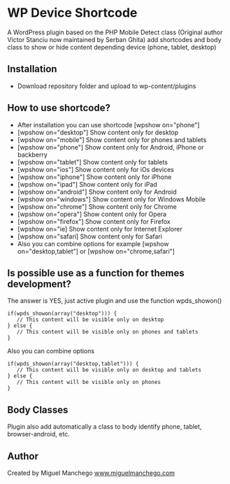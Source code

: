WP Device Shortcode
===================
A WordPress plugin based on the PHP Mobile Detect class (Original author Victor Stanciu now maintained by Serban Ghita) add shortcodes and body class to show or hide content depending device (phone, tablet, desktop)

Installation
------------
* Download repository folder and upload to wp-content/plugins

How to use shortcode?
---------------------
* After installation you can use shortcode [wpshow on="phone"]
* [wpshow on="desktop"] Show content only for desktop
* [wpshow on="mobile"] Show content only for phones and tablets
* [wpshow on="phone"] Show content only for Android, iPhone or backberry
* [wpshow on="tablet"] Show content only for tablets
* [wpshow on="ios"] Show content only for iOs devices
* [wpshow on="iphone"] Show content only for iPhone
* [wpshow on="ipad"] Show content only for iPad
* [wpshow on="android"] Show content only for Android
* [wpshow on="windows"] Show content only for Windows Mobile
* [wpshow on="chrome"] Show content only for Chrome
* [wpshow on="opera"] Show content only for Opera
* [wpshow on="firefox"] Show content only for Firefox
* [wpshow on="ie] Show content only for Internet Explorer
* [wpshow on="safari] Show content only for Safari
* Also you can combine options for example [wpshow on="desktop,tablet"] or [wpshow on="chrome,safari"]

Is possible use as a function for themes development?
-----------------------------------------------------
The answer is YES, just active plugin and use the function wpds_showon() 
```
if(wpds_showon(array("desktop"))) {
   // This content will be visible only on desktop
} else {
   // This content will be visible only on phones and tablets
}
```
Also you can combine options
```
if(wpds_showon(array("desktop,tablet"))) {
   // This content will be visible only on desktop and tablets
} else {
   // This content will be visible only on phones
}
```

Body Classes
------------
Plugin also add automatically a class to body identify phone, tablet, browser-android, etc.

Author
------
Created by Miguel Manchego
www.miguelmanchego.com